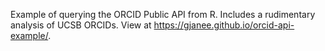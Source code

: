 Example of querying the ORCID Public API from R.  Includes a
rudimentary analysis of UCSB ORCIDs.  View at
https://gjanee.github.io/orcid-api-example/.

